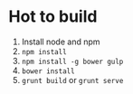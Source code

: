Hot to build
============

1. Install node and npm
2. `npm install`
3. `npm install -g bower gulp`
4. `bower install`
5. `grunt build` or `grunt serve`
